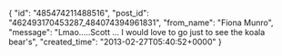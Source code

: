  {
   "id": "485474211488516",
   "post_id": "462493170453287_484074394961831",
   "from_name": "Fiona Munro",
   "message": "Lmao.....Scott ... I would love to go just to see the  koala bear's",
   "created_time": "2013-02-27T05:40:52+0000"
 }
